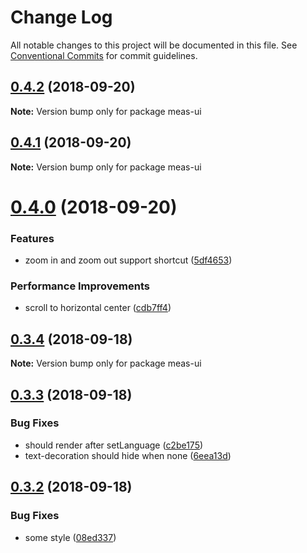 # Change Log

All notable changes to this project will be documented in this file.
See [Conventional Commits](https://conventionalcommits.org) for commit guidelines.

<a name="0.4.2"></a>
## [0.4.2](https://github.com/imcuttle/measure/compare/v0.4.1...v0.4.2) (2018-09-20)

**Note:** Version bump only for package meas-ui





<a name="0.4.1"></a>
## [0.4.1](https://github.com/imcuttle/measure/compare/v0.4.0...v0.4.1) (2018-09-20)

**Note:** Version bump only for package meas-ui





<a name="0.4.0"></a>
# [0.4.0](https://github.com/imcuttle/measure/compare/v0.3.4...v0.4.0) (2018-09-20)


### Features

* zoom in and zoom out support shortcut ([5df4653](https://github.com/imcuttle/measure/commit/5df4653))


### Performance Improvements

* scroll to horizontal center ([cdb7ff4](https://github.com/imcuttle/measure/commit/cdb7ff4))





<a name="0.3.4"></a>
## [0.3.4](https://github.com/imcuttle/measure/compare/v0.3.3...v0.3.4) (2018-09-18)

**Note:** Version bump only for package meas-ui





<a name="0.3.3"></a>
## [0.3.3](https://github.com/imcuttle/measure/compare/v0.3.2...v0.3.3) (2018-09-18)


### Bug Fixes

* should render after setLanguage ([c2be175](https://github.com/imcuttle/measure/commit/c2be175))
* text-decoration should hide when none ([6eea13d](https://github.com/imcuttle/measure/commit/6eea13d))





<a name="0.3.2"></a>
## [0.3.2](https://github.com/imcuttle/measure/compare/v0.3.1...v0.3.2) (2018-09-18)


### Bug Fixes

* some style ([08ed337](https://github.com/imcuttle/measure/commit/08ed337))
